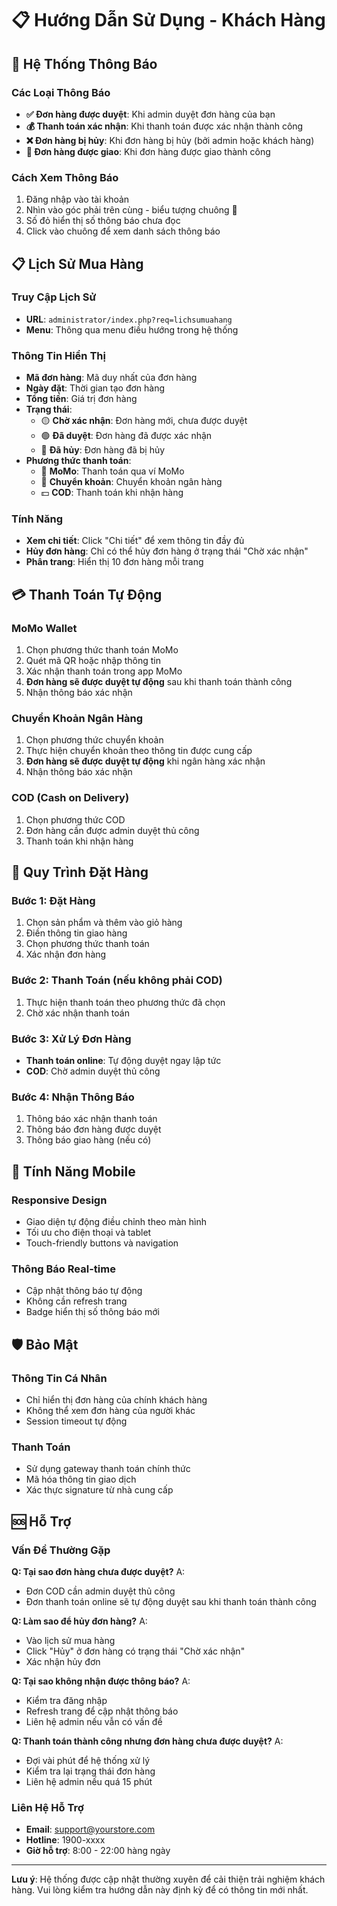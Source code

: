 # 📋 Hướng Dẫn Sử Dụng - Khách Hàng

## 🔔 Hệ Thống Thông Báo

### Các Loại Thông Báo
- **✅ Đơn hàng được duyệt**: Khi admin duyệt đơn hàng của bạn
- **💰 Thanh toán xác nhận**: Khi thanh toán được xác nhận thành công
- **❌ Đơn hàng bị hủy**: Khi đơn hàng bị hủy (bởi admin hoặc khách hàng)
- **🚚 Đơn hàng được giao**: Khi đơn hàng được giao thành công

### Cách Xem Thông Báo
1. Đăng nhập vào tài khoản
2. Nhìn vào góc phải trên cùng - biểu tượng chuông 🔔
3. Số đỏ hiển thị số thông báo chưa đọc
4. Click vào chuông để xem danh sách thông báo

## 📋 Lịch Sử Mua Hàng

### Truy Cập Lịch Sử
- **URL**: `administrator/index.php?req=lichsumuahang`
- **Menu**: Thông qua menu điều hướng trong hệ thống

### Thông Tin Hiển Thị
- **Mã đơn hàng**: Mã duy nhất của đơn hàng
- **Ngày đặt**: Thời gian tạo đơn hàng
- **Tổng tiền**: Giá trị đơn hàng
- **Trạng thái**: 
  - 🟡 **Chờ xác nhận**: Đơn hàng mới, chưa được duyệt
  - 🟢 **Đã duyệt**: Đơn hàng đã được xác nhận
  - 🔴 **Đã hủy**: Đơn hàng đã bị hủy
- **Phương thức thanh toán**:
  - 📱 **MoMo**: Thanh toán qua ví MoMo
  - 🏦 **Chuyển khoản**: Chuyển khoản ngân hàng
  - 💵 **COD**: Thanh toán khi nhận hàng

### Tính Năng
- **Xem chi tiết**: Click "Chi tiết" để xem thông tin đầy đủ
- **Hủy đơn hàng**: Chỉ có thể hủy đơn hàng ở trạng thái "Chờ xác nhận"
- **Phân trang**: Hiển thị 10 đơn hàng mỗi trang

## 💳 Thanh Toán Tự Động

### MoMo Wallet
1. Chọn phương thức thanh toán MoMo
2. Quét mã QR hoặc nhập thông tin
3. Xác nhận thanh toán trong app MoMo
4. **Đơn hàng sẽ được duyệt tự động** sau khi thanh toán thành công
5. Nhận thông báo xác nhận

### Chuyển Khoản Ngân Hàng
1. Chọn phương thức chuyển khoản
2. Thực hiện chuyển khoản theo thông tin được cung cấp
3. **Đơn hàng sẽ được duyệt tự động** khi ngân hàng xác nhận
4. Nhận thông báo xác nhận

### COD (Cash on Delivery)
1. Chọn phương thức COD
2. Đơn hàng cần được admin duyệt thủ công
3. Thanh toán khi nhận hàng

## 🔄 Quy Trình Đặt Hàng

### Bước 1: Đặt Hàng
1. Chọn sản phẩm và thêm vào giỏ hàng
2. Điền thông tin giao hàng
3. Chọn phương thức thanh toán
4. Xác nhận đơn hàng

### Bước 2: Thanh Toán (nếu không phải COD)
1. Thực hiện thanh toán theo phương thức đã chọn
2. Chờ xác nhận thanh toán

### Bước 3: Xử Lý Đơn Hàng
- **Thanh toán online**: Tự động duyệt ngay lập tức
- **COD**: Chờ admin duyệt thủ công

### Bước 4: Nhận Thông Báo
1. Thông báo xác nhận thanh toán
2. Thông báo đơn hàng được duyệt
3. Thông báo giao hàng (nếu có)

## 📱 Tính Năng Mobile

### Responsive Design
- Giao diện tự động điều chỉnh theo màn hình
- Tối ưu cho điện thoại và tablet
- Touch-friendly buttons và navigation

### Thông Báo Real-time
- Cập nhật thông báo tự động
- Không cần refresh trang
- Badge hiển thị số thông báo mới

## 🛡️ Bảo Mật

### Thông Tin Cá Nhân
- Chỉ hiển thị đơn hàng của chính khách hàng
- Không thể xem đơn hàng của người khác
- Session timeout tự động

### Thanh Toán
- Sử dụng gateway thanh toán chính thức
- Mã hóa thông tin giao dịch
- Xác thực signature từ nhà cung cấp

## 🆘 Hỗ Trợ

### Vấn Đề Thường Gặp

**Q: Tại sao đơn hàng chưa được duyệt?**
A: 
- Đơn COD cần admin duyệt thủ công
- Đơn thanh toán online sẽ tự động duyệt sau khi thanh toán thành công

**Q: Làm sao để hủy đơn hàng?**
A:
- Vào lịch sử mua hàng
- Click "Hủy" ở đơn hàng có trạng thái "Chờ xác nhận"
- Xác nhận hủy đơn

**Q: Tại sao không nhận được thông báo?**
A:
- Kiểm tra đăng nhập
- Refresh trang để cập nhật thông báo
- Liên hệ admin nếu vẫn có vấn đề

**Q: Thanh toán thành công nhưng đơn hàng chưa được duyệt?**
A:
- Đợi vài phút để hệ thống xử lý
- Kiểm tra lại trạng thái đơn hàng
- Liên hệ admin nếu quá 15 phút

### Liên Hệ Hỗ Trợ
- **Email**: support@yourstore.com
- **Hotline**: 1900-xxxx
- **Giờ hỗ trợ**: 8:00 - 22:00 hàng ngày

---

**Lưu ý**: Hệ thống được cập nhật thường xuyên để cải thiện trải nghiệm khách hàng. Vui lòng kiểm tra hướng dẫn này định kỳ để có thông tin mới nhất.
